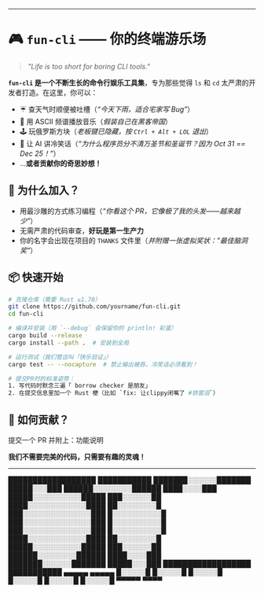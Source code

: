 
---

# 🎮 `fun-cli` —— **你的终端游乐场**  

> *"Life is too short for boring CLI tools."*  

**`fun-cli` 是一个不断生长的命令行娱乐工具集**，专为那些觉得 `ls` 和 `cd` 太严肃的开发者打造。在这里，你可以：  
- ☔ 查天气时顺便被吐槽（*“今天下雨，适合宅家写 Bug”*）  
- 🎵 用 ASCII 频谱播放音乐（*假装自己在黑客帝国*）  
- 🕹️ 玩俄罗斯方块（*老板键已隐藏，按 `Ctrl + Alt + LOL` 退出*）  
- 🤖 让 AI 讲冷笑话（*“为什么程序员分不清万圣节和圣诞节？因为 Oct 31 == Dec 25！”*）  
- ...**或者贡献你的奇思妙想！**  

## 🚀 **为什么加入？**  
- 用最沙雕的方式练习编程（*“你看这个 PR，它像极了我的头发——越来越少”*）  
- 无需严肃的代码审查，**好玩是第一生产力**  
- 你的名字会出现在项目的 `THANKS` 文件里（*并附赠一张虚拟奖状：”最佳脑洞奖“*）  

## 📦 **快速开始**  
```bash
# 克隆仓库（需要 Rust ≥1.70）
git clone https://github.com/yourname/fun-cli.git
cd fun-cli

# 编译并安装（用 `--debug` 会保留你的 println! 彩蛋）
cargo build --release
cargo install --path .  # 安装到全局

# 运行测试（我们管这叫「快乐验证」）
cargo test -- --nocapture  # 禁止输出被吞，冷笑话必须看到！

# 提交PR时的标准姿势：
1. 写代码时默念三遍「 borrow checker 是朋友」
2. 在提交信息里加一个 Rust 梗（比如 `fix: 让clippy闭嘴了 #铁窗泪`）
```
## 🤝 **如何贡献？**  
提交一个 PR 并附上：功能说明  


**我们不需要完美的代码，只需要有趣的灵魂！**  

---
██████████████████    ███████████
███████░░░░░░███████    █████░░░███
██████░░░░░░░░██████    ████░░░░███
█████░░░░░░░░░░█████    ███░░░░░░██
████░░░░░░░░░░░░████    ██░░░░░░░░█
███░░░░░░░░░░░░░░███    █░░░░░░░░░░█
███░░░░░░░░░░░░░░███    █░░░░░░░░░░█
███░░░░░░░░░░░░░░███    █░░░░░░░░░░█
████░░░░░░░░░░░░████    ██░░░░░░░░█
█████░░░░░░░░░░█████    ███░░░░░░██
██████░░░░░░░░██████    ████░░░░███
███████░░░░░░███████    █████░░░███
██████████████████    ███████████
      ▄▄▄▄▄       ▄▄▄▄▄
     █░░░░░█     █░░░░░█
     █░░░░░█     █░░░░░█
     █░░░░░█     █░░░░░█
      ▀▀▀▀▀         ▀▀▀▀